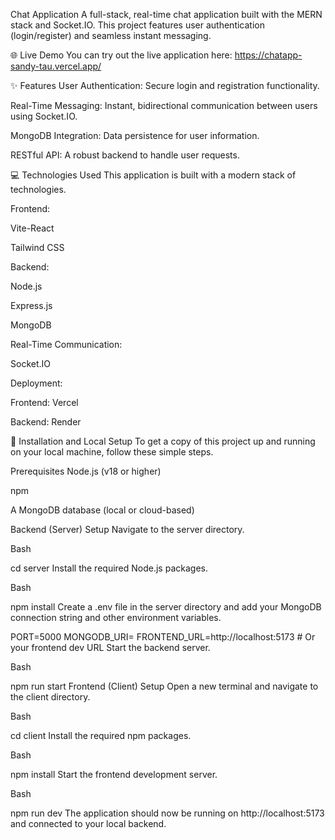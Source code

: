 Chat Application
A full-stack, real-time chat application built with the MERN stack and Socket.IO. This project features user authentication (login/register) and seamless instant messaging.

🌐 Live Demo
You can try out the live application here:
https://chatapp-sandy-tau.vercel.app/

✨ Features
User Authentication: Secure login and registration functionality.

Real-Time Messaging: Instant, bidirectional communication between users using Socket.IO.

MongoDB Integration: Data persistence for user information.

RESTful API: A robust backend to handle user requests.

💻 Technologies Used
This application is built with a modern stack of technologies.

Frontend:

Vite-React

Tailwind CSS

Backend:

Node.js

Express.js

MongoDB

Real-Time Communication:

Socket.IO

Deployment:

Frontend: Vercel

Backend: Render

🚀 Installation and Local Setup
To get a copy of this project up and running on your local machine, follow these simple steps.

Prerequisites
Node.js (v18 or higher)

npm

A MongoDB database (local or cloud-based)

Backend (Server) Setup
Navigate to the server directory.

Bash

cd server
Install the required Node.js packages.

Bash

npm install
Create a .env file in the server directory and add your MongoDB connection string and other environment variables.

PORT=5000
MONGODB_URI=<Your MongoDB Connection String>
FRONTEND_URL=http://localhost:5173  # Or your frontend dev URL
Start the backend server.

Bash

npm run start
Frontend (Client) Setup
Open a new terminal and navigate to the client directory.

Bash

cd client
Install the required npm packages.

Bash

npm install
Start the frontend development server.

Bash

npm run dev
The application should now be running on http://localhost:5173 and connected to your local backend.
